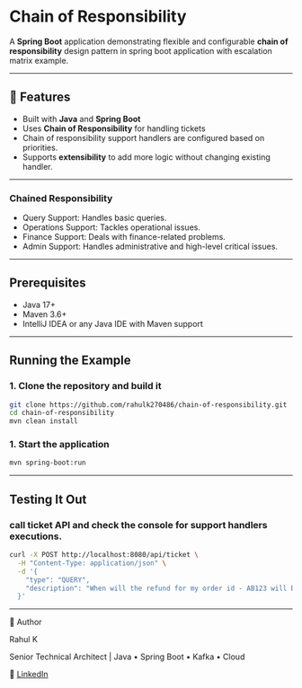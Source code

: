# Chain of Responsibility

A **Spring Boot** application demonstrating flexible and configurable **chain of responsibility** design pattern in spring boot application with escalation matrix example.

---

## 🧩 Features

- Built with **Java** and **Spring Boot**
- Uses **Chain of Responsibility** for handling tickets
- Chain of responsibility support handlers are configured based on priorities.
- Supports **extensibility** to add more logic without changing existing handler.

---

### Chained Responsibility
- Query Support: Handles basic queries.
- Operations Support: Tackles operational issues.
- Finance Support: Deals with finance-related problems.
- Admin Support: Handles administrative and high-level critical issues.

---

## Prerequisites

- Java 17+
- Maven 3.6+
- IntelliJ IDEA or any Java IDE with Maven support

---

## Running the Example

### 1. Clone the repository and build it

```bash
git clone https://github.com/rahulk270486/chain-of-responsibility.git
cd chain-of-responsibility
mvn clean install
```

### 1. Start the application
```bash
mvn spring-boot:run
```
---

## Testing It Out
### call ticket API and check the console for support handlers executions.
```bash
curl -X POST http://localhost:8080/api/ticket \
  -H "Content-Type: application/json" \
  -d '{
    "type": "QUERY",
    "description": "When will the refund for my order id - AB123 will be processed"
  }'

```

---

👤 Author

Rahul K

Senior Technical Architect | Java • Spring Boot • Kafka • Cloud

🔗 [LinkedIn](https://www.linkedin.com/in/rahul-kumar-9754b919/)






